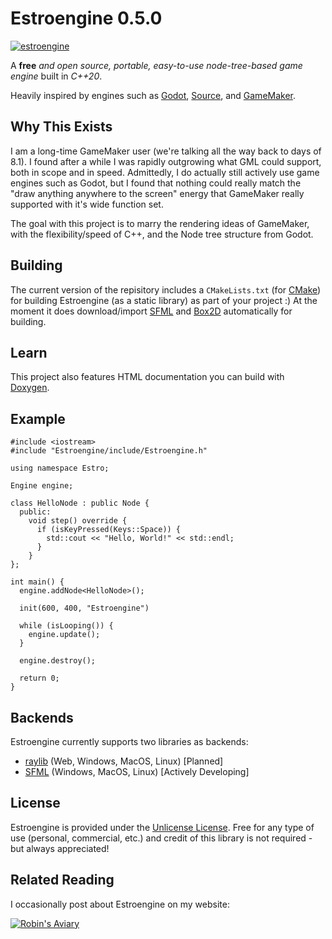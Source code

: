 # Estroengine 0.5.0

[![estroengine](https://robinsaviary.com/gifs/estroengine.gif)](https://blinkies.cafe/?s=0023-trans-pride)

A **free** *and open source, portable, easy-to-use node-tree-based game engine* built in *C++20*.

Heavily inspired by engines such as [Godot](https://godotengine.org/), [Source](https://developer.valvesoftware.com/wiki/SDK_Docs), and [GameMaker](https://gamemaker.io/en).

## Why This Exists

I am a long-time GameMaker user (we're talking all the way back to days of 8.1). I found after a while I was rapidly outgrowing what GML could support, both in scope and in speed. Admittedly, I do actually still actively use game engines such as Godot, but I found that nothing could really match the "draw anything anywhere to the screen" energy that GameMaker really supported with it's wide function set.

The goal with this project is to marry the rendering ideas of GameMaker, with the flexibility/speed of C++, and the Node tree structure from Godot.

## Building

The current version of the repisitory includes a `CMakeLists.txt` (for [CMake](https://cmake.org/)) for building Estroengine (as a static library) as part of your project :) At the moment it does download/import [SFML](https://www.sfml-dev.org/) and [Box2D](https://box2d.org/) automatically for building.

## Learn

This project also features HTML documentation you can build with [Doxygen](https://www.doxygen.nl/).

## Example

```
#include <iostream>
#include "Estroengine/include/Estroengine.h"

using namespace Estro;

Engine engine;

class HelloNode : public Node {
  public:
    void step() override {
      if (isKeyPressed(Keys::Space)) {
        std::cout << "Hello, World!" << std::endl;
      }
    }
};

int main() {
  engine.addNode<HelloNode>();

  init(600, 400, "Estroengine")

  while (isLooping()) {
    engine.update();
  }

  engine.destroy();

  return 0;
}
```

## Backends

Estroengine currently supports two libraries as backends:
* [raylib](https://www.raylib.com/) (Web, Windows, MacOS, Linux) [Planned]
* [SFML](https://www.sfml-dev.org/) (Windows, MacOS, Linux) [Actively Developing]

## License

Estroengine is provided under the [Unlicense License](https://unlicense.org/).
Free for any type of use (personal, commercial, etc.) and credit of this library is not required - but always appreciated!

## Related Reading

I occasionally post about Estroengine on my website:

[![Robin's Aviary](https://robinsaviary.com/robins-aviary.gif)](https://robinsaviary.com)
